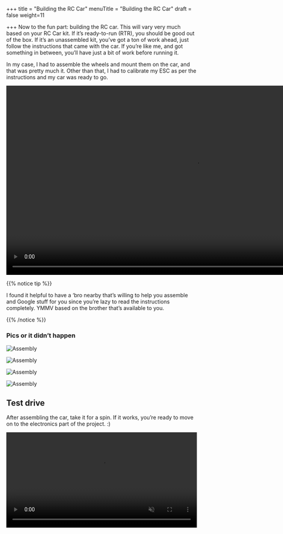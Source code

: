 +++
title = "Building the RC Car"
menuTitle = "Building the RC Car"
draft = false
weight=11

+++
Now to the fun part: building the RC car. This will vary very much based on your RC Car kit. If it’s ready-to-run (RTR), you should be good out of the box. If it’s an unassembled kit, you’ve got a ton of work ahead, just follow the instructions that came with the car. If you’re like me, and got something in between, you’ll have just a bit of work before running it.

In my case, I had to assemble the wheels and mount them on the car, and that was pretty much it. Other than that, I had to calibrate my ESC as per the instructions and my car was ready to go.

<center><video controls src="/video/sarafanje.mp4" autoplay loop height="500px"></video></center>

{{% notice tip %}}

I found it helpful to have a ‘bro nearby that’s willing to help you assemble and Google stuff for you since you’re lazy to read the instructions completely. YMMV based on the brother that’s available to you.

{{% /notice %}}

### Pics or it didn’t happen

![Assembly](/images/hardware/assembly.jpg)

![Assembly](/images/hardware/assembly3.jpg)

![Assembly](/images/hardware/assembly4.jpg)

![Assembly](/images/hardware/assembly6.jpg)

## Test drive

After assembling the car, take it for a spin. If it works, you’re ready to move on to the electronics part of the project. :)

<center><video controls muted src="/video/testrun.mp4" autoplay loop width=100%></video></center>

